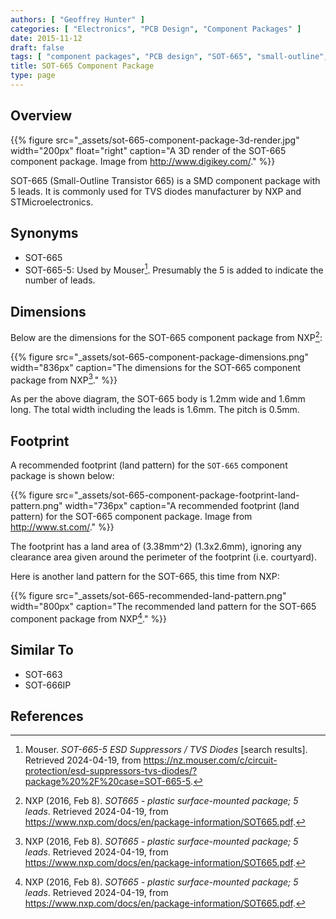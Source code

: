 ```yaml
---
authors: [ "Geoffrey Hunter" ]
categories: [ "Electronics", "PCB Design", "Component Packages" ]
date: 2015-11-12
draft: false
tags: [ "component packages", "PCB design", "SOT-665", "small-outline", "transistor" ]
title: SOT-665 Component Package
type: page
---
```


## Overview

{{% figure src="_assets/sot-665-component-package-3d-render.jpg" width="200px" float="right" caption="A 3D render of the SOT-665 component package. Image from http://www.digikey.com/." %}}

SOT-665 (Small-Outline Transistor 665) is a SMD component package with 5 leads. It is commonly used for TVS diodes manufacturer by NXP and STMicroelectronics.

## Synonyms

* SOT-665
* SOT-665-5: Used by Mouser[^mouser-tvs-diode-search]. Presumably the 5 is added to indicate the number of leads.

## Dimensions

Below are the dimensions for the SOT-665 component package from NXP[^nxp-sot-665]:

{{% figure src="_assets/sot-665-component-package-dimensions.png" width="836px" caption="The dimensions for the SOT-665 component package from NXP[^nxp-sot-665]."  %}}

As per the above diagram, the SOT-665 body is 1.2mm wide and 1.6mm long. The total width including the leads is 1.6mm. The pitch is 0.5mm.

## Footprint

A recommended footprint (land pattern) for the `SOT-665` component package is shown below:

{{% figure src="_assets/sot-665-component-package-footprint-land-pattern.png" width="736px" caption="A recommended footprint (land pattern) for the SOT-665 component package. Image from http://www.st.com/."  %}}

The footprint has a land area of \(3.38mm^2\) (1.3x2.6mm), ignoring any clearance area given around the perimeter of the footprint (i.e. courtyard).

Here is another land pattern for the SOT-665, this time from NXP:

{{% figure src="_assets/sot-665-recommended-land-pattern.png" width="800px" caption="The recommended land pattern for the SOT-665 component package from NXP[^nxp-sot-665]." %}}

## Similar To

* SOT-663
* SOT-666IP

## References

[^nxp-sot-665]: NXP (2016, Feb 8). _SOT665 - plastic surface-mounted package; 5 leads_. Retrieved 2024-04-19, from https://www.nxp.com/docs/en/package-information/SOT665.pdf.
[^mouser-tvs-diode-search]: Mouser. _SOT-665-5 ESD Suppressors / TVS Diodes_ [search results]. Retrieved 2024-04-19, from https://nz.mouser.com/c/circuit-protection/esd-suppressors-tvs-diodes/?package%20%2F%20case=SOT-665-5.
